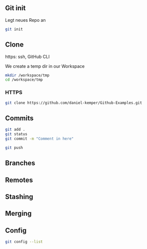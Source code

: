 ## Git init
Legt neues Repo an
```sh
git init
```
## Clone

https: ssh,  GitHub CLI

We create a temp dir in our Workspace

```sh
mkdir /workspace/tmp
cd /workspace/tmp
```

### HTTPS
```sh
git clone https://github.com/daniel-kemper/Github-Examples.git
```

## Commits



```sh
git add . 
git status
git commit -m "Comment in here"
```

```sh
git push
```

## Branches

## Remotes

## Stashing

## Merging

## Config
```sh
git config --list
```

